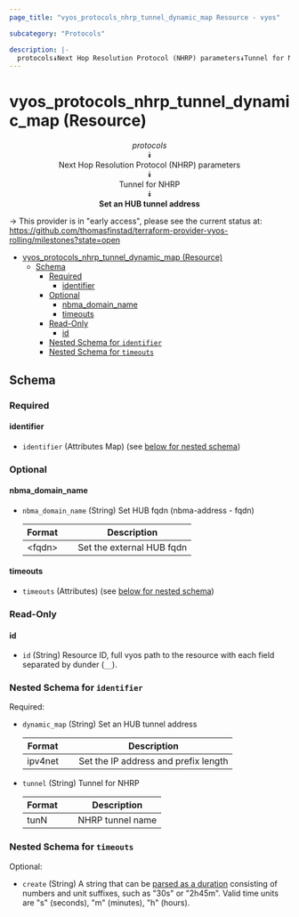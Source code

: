 ```yaml
---
page_title: "vyos_protocols_nhrp_tunnel_dynamic_map Resource - vyos"

subcategory: "Protocols"

description: |-
  protocols⯯Next Hop Resolution Protocol (NHRP) parameters⯯Tunnel for NHRP⯯Set an HUB tunnel address
---
```


# vyos_protocols_nhrp_tunnel_dynamic_map (Resource)
<center>

*protocols*  
⯯  
Next Hop Resolution Protocol (NHRP) parameters  
⯯  
Tunnel for NHRP  
⯯  
**Set an HUB tunnel address**


</center>

-> This provider is in "early access", please see the current status at: https://github.com/thomasfinstad/terraform-provider-vyos-rolling/milestones?state=open

<!--TOC-->

- [vyos_protocols_nhrp_tunnel_dynamic_map (Resource)](#vyos_protocols_nhrp_tunnel_dynamic_map-resource)
  - [Schema](#schema)
    - [Required](#required)
      - [identifier](#identifier)
    - [Optional](#optional)
      - [nbma_domain_name](#nbma_domain_name)
      - [timeouts](#timeouts)
    - [Read-Only](#read-only)
      - [id](#id)
    - [Nested Schema for `identifier`](#nested-schema-for-identifier)
    - [Nested Schema for `timeouts`](#nested-schema-for-timeouts)

<!--TOC-->

<!-- schema generated by tfplugindocs -->
## Schema

### Required

#### identifier
- `identifier` (Attributes Map) (see [below for nested schema](#nestedatt--identifier))

### Optional

#### nbma_domain_name
- `nbma_domain_name` (String) Set HUB fqdn (nbma-address - fqdn)

    |  Format  &emsp;|  Description                |
    |----------|-----------------------------|
    |  &lt;fqdn&gt;  &emsp;|  Set the external HUB fqdn  |
#### timeouts
- `timeouts` (Attributes) (see [below for nested schema](#nestedatt--timeouts))

### Read-Only

#### id
- `id` (String) Resource ID, full vyos path to the resource with each field separated by dunder (`__`).

<a id="nestedatt--identifier"></a>
### Nested Schema for `identifier`

Required:

- `dynamic_map` (String) Set an HUB tunnel address

    |  Format   &emsp;|  Description                           |
    |-----------|----------------------------------------|
    |  ipv4net  &emsp;|  Set the IP address and prefix length  |
- `tunnel` (String) Tunnel for NHRP

    |  Format  &emsp;|  Description       |
    |----------|--------------------|
    |  tunN    &emsp;|  NHRP tunnel name  |


<a id="nestedatt--timeouts"></a>
### Nested Schema for `timeouts`

Optional:

- `create` (String) A string that can be [parsed as a duration](https://pkg.go.dev/time#ParseDuration) consisting of numbers and unit suffixes, such as &#34;30s&#34; or &#34;2h45m&#34;. Valid time units are &#34;s&#34; (seconds), &#34;m&#34; (minutes), &#34;h&#34; (hours).
